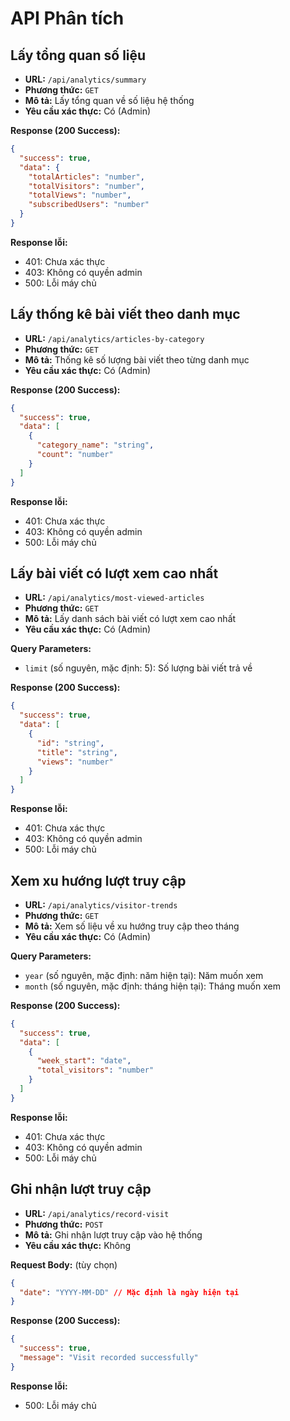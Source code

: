 # API Phân tích

## Lấy tổng quan số liệu
- **URL:** `/api/analytics/summary`
- **Phương thức:** `GET`
- **Mô tả:** Lấy tổng quan về số liệu hệ thống
- **Yêu cầu xác thực:** Có (Admin)

**Response (200 Success):**
```json
{
  "success": true,
  "data": {
    "totalArticles": "number",
    "totalVisitors": "number",
    "totalViews": "number",
    "subscribedUsers": "number"
  }
}
```

**Response lỗi:**
- 401: Chưa xác thực
- 403: Không có quyền admin
- 500: Lỗi máy chủ

## Lấy thống kê bài viết theo danh mục
- **URL:** `/api/analytics/articles-by-category`
- **Phương thức:** `GET`
- **Mô tả:** Thống kê số lượng bài viết theo từng danh mục
- **Yêu cầu xác thực:** Có (Admin)

**Response (200 Success):**
```json
{
  "success": true,
  "data": [
    {
      "category_name": "string",
      "count": "number"
    }
  ]
}
```

**Response lỗi:**
- 401: Chưa xác thực
- 403: Không có quyền admin
- 500: Lỗi máy chủ

## Lấy bài viết có lượt xem cao nhất
- **URL:** `/api/analytics/most-viewed-articles`
- **Phương thức:** `GET`
- **Mô tả:** Lấy danh sách bài viết có lượt xem cao nhất
- **Yêu cầu xác thực:** Có (Admin)

**Query Parameters:**
- `limit` (số nguyên, mặc định: 5): Số lượng bài viết trả về

**Response (200 Success):**
```json
{
  "success": true,
  "data": [
    {
      "id": "string",
      "title": "string",
      "views": "number"
    }
  ]
}
```

**Response lỗi:**
- 401: Chưa xác thực
- 403: Không có quyền admin
- 500: Lỗi máy chủ

## Xem xu hướng lượt truy cập
- **URL:** `/api/analytics/visitor-trends`
- **Phương thức:** `GET`
- **Mô tả:** Xem số liệu về xu hướng truy cập theo tháng
- **Yêu cầu xác thực:** Có (Admin)

**Query Parameters:**
- `year` (số nguyên, mặc định: năm hiện tại): Năm muốn xem
- `month` (số nguyên, mặc định: tháng hiện tại): Tháng muốn xem

**Response (200 Success):**
```json
{
  "success": true,
  "data": [
    {
      "week_start": "date",
      "total_visitors": "number"
    }
  ]
}
```

**Response lỗi:**
- 401: Chưa xác thực
- 403: Không có quyền admin
- 500: Lỗi máy chủ

## Ghi nhận lượt truy cập
- **URL:** `/api/analytics/record-visit`
- **Phương thức:** `POST`
- **Mô tả:** Ghi nhận lượt truy cập vào hệ thống
- **Yêu cầu xác thực:** Không

**Request Body:** (tùy chọn)
```json
{
  "date": "YYYY-MM-DD" // Mặc định là ngày hiện tại
}
```

**Response (200 Success):**
```json
{
  "success": true,
  "message": "Visit recorded successfully"
}
```

**Response lỗi:**
- 500: Lỗi máy chủ